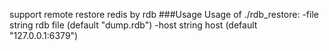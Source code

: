support remote restore redis by rdb 
###Usage
Usage of ./rdb_restore:
  -file string
        rdb file (default "dump.rdb")
  -host string
        host (default "127.0.0.1:6379")